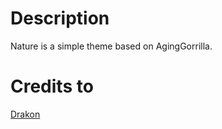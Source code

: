 # Description
Nature is a simple theme based on AgingGorrilla.

# Credits to
[Drakon](http://gnome-look.org/usermanager/search.php?username=Drakon)
